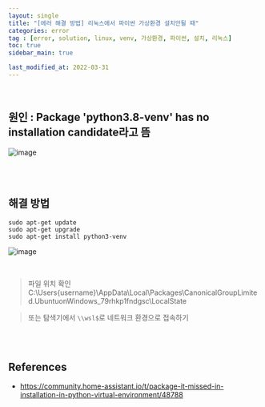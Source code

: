 ```yaml
---
layout: single
title: "[에러 해결 방법] 리눅스에서 파이썬 가상환경 설치안될 때"
categories: error
tag : [error, solution, linux, venv, 가상환경, 파이썬, 설치, 리눅스]
toc: true
sidebar_main: true

last_modified_at: 2022-03-31
---
```


<br>

## 원인 : Package 'python3.8-venv' has no installation candidate라고 뜸

![image](https://user-images.githubusercontent.com/78655692/147743481-c73e25f9-2639-4382-8cbf-9d78d620fa9d.png)

<br>
<br>

## 해결 방법

```linux
sudo apt-get update
sudo apt-get upgrade
sudo apt-get install python3-venv
```

![image](https://user-images.githubusercontent.com/78655692/147743640-f2ef0b0a-c77b-4fec-b7a1-a0bb6e6cd460.png)

<br>

> 파일 위치 확인
> C:\Users\{username}\AppData\Local\Packages\CanonicalGroupLimited.UbuntuonWindows_79rhkp1fndgsc\LocalState

> 또는 탐색기에서 `\\wsl$`로 네트워크 환경으로 접속하기


<br>
<br>

## References

- <https://community.home-assistant.io/t/package-it-missed-in-installation-in-python-virtual-environment/48788>




